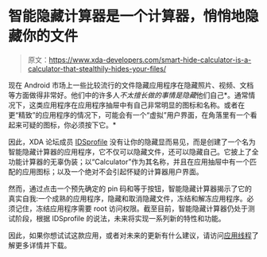# 智能隐藏计算器是一个计算器，悄悄地隐藏你的文件

> 原文：<https://www.xda-developers.com/smart-hide-calculator-is-a-calculator-that-stealthily-hides-your-files/>

现在 Android 市场上一些比较流行的文件隐藏应用程序在隐藏照片、视频、文档等方面做得非常好。他们中的许多人*不太擅长做的事情是隐藏*他们自己*。通常情况下，这类应用程序在应用程序抽屉中有自己非常明显的图标和名称。或者在更“精致”的应用程序的情况下，可能会有一个“虚拟”用户界面，在角落里有一个看起来可疑的图标，你必须按下它。*

因此，XDA 论坛成员 [IDSprofile](http://forum.xda-developers.com/member.php?u=5503929) 没有让你的隐藏显而易见，而是创建了一个名为智能隐藏计算器的应用程序，它不仅可以隐藏文件，还可以隐藏自己。它披上了全功能计算器的无辜伪装；以“Calculator”作为其名称，并且在应用抽屉中有一个匹配的应用图标；以及一个绝对不会引起怀疑的计算器用户界面。

然而，通过点击一个预先确定的 pin 码和等于按钮，智能隐藏计算器揭示了它的真实自我:一个成熟的应用程序，隐藏和取消隐藏文件，冻结和解冻应用程序。必须记住，冻结应用程序需要 root 访问权限。截至目前，智能隐藏计算器仍处于测试阶段，根据 IDSprofile 的说法，未来将实现一系列新的特性和功能。

因此，如果你想试试这款应用，或者对未来的更新有什么建议，请访问[应用线程](http://forum.xda-developers.com/showthread.php?t=2554721)了解更多详情并下载。